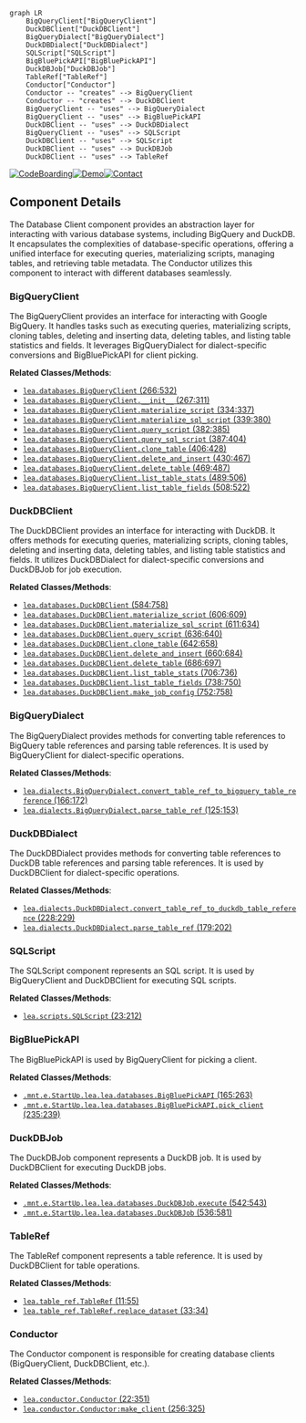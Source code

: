 ```mermaid
graph LR
    BigQueryClient["BigQueryClient"]
    DuckDBClient["DuckDBClient"]
    BigQueryDialect["BigQueryDialect"]
    DuckDBDialect["DuckDBDialect"]
    SQLScript["SQLScript"]
    BigBluePickAPI["BigBluePickAPI"]
    DuckDBJob["DuckDBJob"]
    TableRef["TableRef"]
    Conductor["Conductor"]
    Conductor -- "creates" --> BigQueryClient
    Conductor -- "creates" --> DuckDBClient
    BigQueryClient -- "uses" --> BigQueryDialect
    BigQueryClient -- "uses" --> BigBluePickAPI
    DuckDBClient -- "uses" --> DuckDBDialect
    BigQueryClient -- "uses" --> SQLScript
    DuckDBClient -- "uses" --> SQLScript
    DuckDBClient -- "uses" --> DuckDBJob
    DuckDBClient -- "uses" --> TableRef
```
[![CodeBoarding](https://img.shields.io/badge/Generated%20by-CodeBoarding-9cf?style=flat-square)](https://github.com/CodeBoarding/GeneratedOnBoardings)[![Demo](https://img.shields.io/badge/Try%20our-Demo-blue?style=flat-square)](https://www.codeboarding.org/demo)[![Contact](https://img.shields.io/badge/Contact%20us%20-%20codeboarding@gmail.com-lightgrey?style=flat-square)](mailto:codeboarding@gmail.com)

## Component Details

The Database Client component provides an abstraction layer for interacting with various database systems, including BigQuery and DuckDB. It encapsulates the complexities of database-specific operations, offering a unified interface for executing queries, materializing scripts, managing tables, and retrieving table metadata. The Conductor utilizes this component to interact with different databases seamlessly.

### BigQueryClient
The BigQueryClient provides an interface for interacting with Google BigQuery. It handles tasks such as executing queries, materializing scripts, cloning tables, deleting and inserting data, deleting tables, and listing table statistics and fields. It leverages BigQueryDialect for dialect-specific conversions and BigBluePickAPI for client picking.


**Related Classes/Methods**:

- <a href="https://github.com/carbonfact/lea/blob/master/lea/databases.py#L266-L532" target="_blank" rel="noopener noreferrer">`lea.databases.BigQueryClient` (266:532)</a>
- <a href="https://github.com/carbonfact/lea/blob/master/lea/databases.py#L267-L311" target="_blank" rel="noopener noreferrer">`lea.databases.BigQueryClient.__init__` (267:311)</a>
- <a href="https://github.com/carbonfact/lea/blob/master/lea/databases.py#L334-L337" target="_blank" rel="noopener noreferrer">`lea.databases.BigQueryClient.materialize_script` (334:337)</a>
- <a href="https://github.com/carbonfact/lea/blob/master/lea/databases.py#L339-L380" target="_blank" rel="noopener noreferrer">`lea.databases.BigQueryClient.materialize_sql_script` (339:380)</a>
- <a href="https://github.com/carbonfact/lea/blob/master/lea/databases.py#L382-L385" target="_blank" rel="noopener noreferrer">`lea.databases.BigQueryClient.query_script` (382:385)</a>
- <a href="https://github.com/carbonfact/lea/blob/master/lea/databases.py#L387-L404" target="_blank" rel="noopener noreferrer">`lea.databases.BigQueryClient.query_sql_script` (387:404)</a>
- <a href="https://github.com/carbonfact/lea/blob/master/lea/databases.py#L406-L428" target="_blank" rel="noopener noreferrer">`lea.databases.BigQueryClient.clone_table` (406:428)</a>
- <a href="https://github.com/carbonfact/lea/blob/master/lea/databases.py#L430-L467" target="_blank" rel="noopener noreferrer">`lea.databases.BigQueryClient.delete_and_insert` (430:467)</a>
- <a href="https://github.com/carbonfact/lea/blob/master/lea/databases.py#L469-L487" target="_blank" rel="noopener noreferrer">`lea.databases.BigQueryClient.delete_table` (469:487)</a>
- <a href="https://github.com/carbonfact/lea/blob/master/lea/databases.py#L489-L506" target="_blank" rel="noopener noreferrer">`lea.databases.BigQueryClient.list_table_stats` (489:506)</a>
- <a href="https://github.com/carbonfact/lea/blob/master/lea/databases.py#L508-L522" target="_blank" rel="noopener noreferrer">`lea.databases.BigQueryClient.list_table_fields` (508:522)</a>


### DuckDBClient
The DuckDBClient provides an interface for interacting with DuckDB. It offers methods for executing queries, materializing scripts, cloning tables, deleting and inserting data, deleting tables, and listing table statistics and fields. It utilizes DuckDBDialect for dialect-specific conversions and DuckDBJob for job execution.


**Related Classes/Methods**:

- <a href="https://github.com/carbonfact/lea/blob/master/lea/databases.py#L584-L758" target="_blank" rel="noopener noreferrer">`lea.databases.DuckDBClient` (584:758)</a>
- <a href="https://github.com/carbonfact/lea/blob/master/lea/databases.py#L606-L609" target="_blank" rel="noopener noreferrer">`lea.databases.DuckDBClient.materialize_script` (606:609)</a>
- <a href="https://github.com/carbonfact/lea/blob/master/lea/databases.py#L611-L634" target="_blank" rel="noopener noreferrer">`lea.databases.DuckDBClient.materialize_sql_script` (611:634)</a>
- <a href="https://github.com/carbonfact/lea/blob/master/lea/databases.py#L636-L640" target="_blank" rel="noopener noreferrer">`lea.databases.DuckDBClient.query_script` (636:640)</a>
- <a href="https://github.com/carbonfact/lea/blob/master/lea/databases.py#L642-L658" target="_blank" rel="noopener noreferrer">`lea.databases.DuckDBClient.clone_table` (642:658)</a>
- <a href="https://github.com/carbonfact/lea/blob/master/lea/databases.py#L660-L684" target="_blank" rel="noopener noreferrer">`lea.databases.DuckDBClient.delete_and_insert` (660:684)</a>
- <a href="https://github.com/carbonfact/lea/blob/master/lea/databases.py#L686-L697" target="_blank" rel="noopener noreferrer">`lea.databases.DuckDBClient.delete_table` (686:697)</a>
- <a href="https://github.com/carbonfact/lea/blob/master/lea/databases.py#L706-L736" target="_blank" rel="noopener noreferrer">`lea.databases.DuckDBClient.list_table_stats` (706:736)</a>
- <a href="https://github.com/carbonfact/lea/blob/master/lea/databases.py#L738-L750" target="_blank" rel="noopener noreferrer">`lea.databases.DuckDBClient.list_table_fields` (738:750)</a>
- <a href="https://github.com/carbonfact/lea/blob/master/lea/databases.py#L752-L758" target="_blank" rel="noopener noreferrer">`lea.databases.DuckDBClient.make_job_config` (752:758)</a>


### BigQueryDialect
The BigQueryDialect provides methods for converting table references to BigQuery table references and parsing table references. It is used by BigQueryClient for dialect-specific operations.


**Related Classes/Methods**:

- <a href="https://github.com/carbonfact/lea/blob/master/lea/dialects.py#L166-L172" target="_blank" rel="noopener noreferrer">`lea.dialects.BigQueryDialect.convert_table_ref_to_bigquery_table_reference` (166:172)</a>
- <a href="https://github.com/carbonfact/lea/blob/master/lea/dialects.py#L125-L153" target="_blank" rel="noopener noreferrer">`lea.dialects.BigQueryDialect.parse_table_ref` (125:153)</a>


### DuckDBDialect
The DuckDBDialect provides methods for converting table references to DuckDB table references and parsing table references. It is used by DuckDBClient for dialect-specific operations.


**Related Classes/Methods**:

- <a href="https://github.com/carbonfact/lea/blob/master/lea/dialects.py#L228-L229" target="_blank" rel="noopener noreferrer">`lea.dialects.DuckDBDialect.convert_table_ref_to_duckdb_table_reference` (228:229)</a>
- <a href="https://github.com/carbonfact/lea/blob/master/lea/dialects.py#L179-L202" target="_blank" rel="noopener noreferrer">`lea.dialects.DuckDBDialect.parse_table_ref` (179:202)</a>


### SQLScript
The SQLScript component represents an SQL script. It is used by BigQueryClient and DuckDBClient for executing SQL scripts.


**Related Classes/Methods**:

- <a href="https://github.com/carbonfact/lea/blob/master/lea/scripts.py#L23-L212" target="_blank" rel="noopener noreferrer">`lea.scripts.SQLScript` (23:212)</a>


### BigBluePickAPI
The BigBluePickAPI is used by BigQueryClient for picking a client.


**Related Classes/Methods**:

- <a href="https://github.com/carbonfact/lea/blob/master/lea/databases.py#L165-L263" target="_blank" rel="noopener noreferrer">`.mnt.e.StartUp.lea.lea.databases.BigBluePickAPI` (165:263)</a>
- <a href="https://github.com/carbonfact/lea/blob/master/lea/databases.py#L235-L239" target="_blank" rel="noopener noreferrer">`.mnt.e.StartUp.lea.lea.databases.BigBluePickAPI.pick_client` (235:239)</a>


### DuckDBJob
The DuckDBJob component represents a DuckDB job. It is used by DuckDBClient for executing DuckDB jobs.


**Related Classes/Methods**:

- <a href="https://github.com/carbonfact/lea/blob/master/lea/databases.py#L542-L543" target="_blank" rel="noopener noreferrer">`.mnt.e.StartUp.lea.lea.databases.DuckDBJob.execute` (542:543)</a>
- <a href="https://github.com/carbonfact/lea/blob/master/lea/databases.py#L536-L581" target="_blank" rel="noopener noreferrer">`.mnt.e.StartUp.lea.lea.databases.DuckDBJob` (536:581)</a>


### TableRef
The TableRef component represents a table reference. It is used by DuckDBClient for table operations.


**Related Classes/Methods**:

- <a href="https://github.com/carbonfact/lea/blob/master/lea/table_ref.py#L11-L55" target="_blank" rel="noopener noreferrer">`lea.table_ref.TableRef` (11:55)</a>
- <a href="https://github.com/carbonfact/lea/blob/master/lea/table_ref.py#L33-L34" target="_blank" rel="noopener noreferrer">`lea.table_ref.TableRef.replace_dataset` (33:34)</a>


### Conductor
The Conductor component is responsible for creating database clients (BigQueryClient, DuckDBClient, etc.).


**Related Classes/Methods**:

- <a href="https://github.com/carbonfact/lea/blob/master/lea/conductor.py#L22-L351" target="_blank" rel="noopener noreferrer">`lea.conductor.Conductor` (22:351)</a>
- <a href="https://github.com/carbonfact/lea/blob/master/lea/conductor.py#L256-L325" target="_blank" rel="noopener noreferrer">`lea.conductor.Conductor:make_client` (256:325)</a>